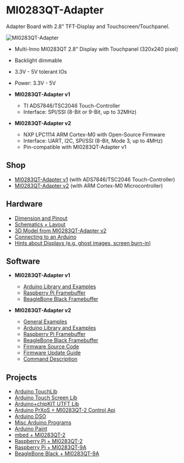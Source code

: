 # MI0283QT-Adapter
Adapter Board with 2.8" TFT-Display and Touchscreen/Touchpanel.

![MI0283QT-Adapter](https://github.com/watterott/MI0283QT-Adapter/raw/master/hardware/MI0283QT_v20.jpg)

* Multi-Inno MI0283QT 2.8" Display with Touchpanel (320x240 pixel)
* Backlight dimmable
* 3.3V - 5V tolerant IOs
* Power: 3.3V - 5V
* **MI0283QT-Adapter v1**
  * TI ADS7846/TSC2046 Touch-Controller
  * Interface: SPI/SSI (8-Bit or 9-Bit, up to 32MHz)

* **MI0283QT-Adapter v2**
  * NXP LPC1114 ARM Cortex-M0 with Open-Source Firmware
  * Interface: UART, I2C, SPI/SSI (8-Bit, Mode 3, up to 4MHz)
  * Pin-compatible with MI0283QT-Adapter v1


## Shop
* [MI0283QT-Adapter v1](http://www.watterott.com/en/MI0283QT-2-Adapter) (with ADS7846/TSC2046 Touch-Controller)
* [MI0283QT-Adapter v2](http://www.watterott.com/en/MI0283QT-Adapter-v2) (with ARM Cortex-M0 Microcontroller)


## Hardware
* [Dimension and Pinout](https://raw.github.com/watterott/MI0283QT-Adapter/master/hardware/MI0283QT_size.pdf)
* [Schematics + Layout](https://github.com/watterott/MI0283QT-Adapter/tree/master/hardware)
* [3D Model from MI0283QT-Adapter v2](http://grabcad.com/library/mi0283qt-adapter-2-8-240x320-display-with-touch-panel-1)
* [Connecting to an Arduino](https://github.com/watterott/MI0283QT-Adapter/blob/master/Arduino-Connection.md)
* [Hints about Displays (e.g. ghost images, screen burn-in)](https://github.com/watterott/KnowledgeBase/wiki/Displays#hints-about-displays)


## Software
* **MI0283QT-Adapter v1**
  * [Arduino Library and Examples](https://github.com/watterott/Arduino-Libs)
  * [Raspberry Pi Framebuffer](https://github.com/watterott/RPi-ShieldBridge/blob/master/docs/MI0283QT-Adapter.md#mi0283qt-adapter-v1)
  * [BeagleBone Black Framebuffer](https://github.com/notro/fbtft/wiki/BeagleBone-Black)

* **MI0283QT-Adapter v2**
  * [General Examples](https://github.com/watterott/MI0283QT-Adapter/tree/master/firmware/examples)
  * [Arduino Library and Examples](https://github.com/watterott/Arduino-Libs)
  * [Raspberry Pi Framebuffer](https://github.com/watterott/RPi-ShieldBridge/blob/master/docs/MI0283QT-Adapter.md#mi0283qt-adapter-v2)
  * [BeagleBone Black Framebuffer](https://github.com/notro/fbtft/wiki/BeagleBone-Black)
  * [Firmware Source Code](https://github.com/watterott/MI0283QT-Adapter/tree/master/firmware)
  * [Firmware Update Guide](https://github.com/watterott/MI0283QT-Adapter/blob/master/firmware/update_guide/README.md)
  * [Command Description](https://github.com/watterott/MI0283QT-Adapter/blob/master/firmware/docu/README.md)


## Projects
* [Arduino TouchLib](http://www.mafu-foto.de/elektronik/arduino)
* [Arduino Touch Screen Lib](http://code.google.com/p/arduino-touch-gui)
* [Arduino+chipKIT UTFT Lib](http://www.rinkydinkelectronics.com/library.php?id=51)
* [Arduino PrXoS + MI0283QT-2 Control Api](http://arduinoprx.de)
* [Arduino DSO](http://skyduino.wordpress.com/2011/07/08/arduinoscillo-news/)
* [Misc Arduino Programs](http://www.mon-club-elec.fr/pmwiki_mon_club_elec/pmwiki.php?n=MAIN.ArduinoExpertTFTGraphCouleur240x320)
* [Arduino Paint](http://nicksteen.webs.com/projects)
* [mbed + MI0283QT-2](https://developer.mbed.org/users/clemente/notebook/mi0283qt-library-and-program-demonstration/)
* [Raspberry Pi + MI0283QT-2](http://lallafa.de/blog/2013/03/watterott-display-on-raspberry-pi/)
* [Raspberry Pi + MI0283QT-9A](http://lallafa.de/blog/2013/03/watterott-mi0283qt-9a-display-for-the-rasbperry-pi/)
* [BeagleBone Black + MI0283QT-9A](http://noisezero.blogspot.it/2013/12/watterott-mi0283qt-9a-display-on.html)
